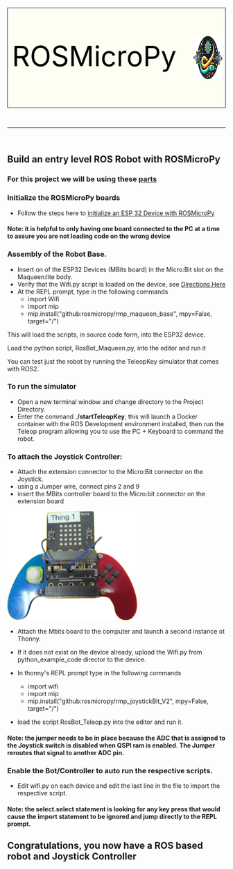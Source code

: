 <div style="width:100%">
<table style="background-color:#FEFEF2;width:100%">
<tr style="border:1px solid">
  <td style="width:90%;padding-left:10px;font-size:48pt;color:black;float:left">
    <p style="float:left;">ROSMicroPy</p>
  </td>
  <td>
    <img src="../../images/Logo.png" height="100" style="float:right"></span>
 </td>
 </tr>
 </table>
 </div>
<br/>
<hr/>
<br/>


## Build an entry level ROS Robot with ROSMicroPy


### For this project we will be using these [parts](./FirstROSRobot-BOM.md)

### Initialize the ROSMicroPy boards
  * Follow the steps here to 
[initialize an ESP 32 Device with ROSMicroPy](../flash-code-on-device/installl-on-esp32.md)

#### Note: it is helpful to only having one board connected to the PC at a time to assure you are not loading code on the wrong device

### Assembly of the Robot Base.
* Insert on of the ESP32 Devices (MBits board) in the Micro:Bit slot on the Maqueen:lite body. 
* Verify that the Wifi.py script is loaded on the device, see [Directions Here](../basic-ros-example/basic-example.md)
* At the REPL prompt, type in the following commands
  * import Wifi 
  * import mip
  * mip.install("github:rosmicropy/rmp_maqueen_base", mpy=False, target="/")

This will load the scripts, in source code form, into the ESP32 device. 

Load the python script, RosBot_Maqueen.py, into the editor and run it

You can test just the robot by running the TeleopKey simulator that comes with ROS2.  

### To run the simulator
* Open a new terminal window and change directory to the Project Directory.
* Enter the command **./startTeleopKey**, this will launch a Docker container with the ROS Development environment installed, then run the Teleop program allowing you to use the PC + Keyboard to command the robot.


### To attach the Joystick Controller:
* Attach the extension connector to the Micro:Bit connector on the Joystick.
* using a Jumper wire, connect pins 2 and 9
* insert the MBits controller board to the Micro:bit connector on the extension board

<img width=300 src="../../images/Controller.png">

* Attach the Mbits board to the computer and launch a second instance ot Thonny. 

* If it does not exist on the device already, upload the Wifi.py from python_example_code director to the device.

* In thonny's REPL prompt type in the following commands
  * import wifi
  * import mip
  * mip.install("github:rosmicropy/rmp_joystickBit_V2", mpy=False, target="/")


* load the script RosBot_Teleop.py into the editor and run it.

#### Note: the jumper needs to be in place because the ADC that is assigned to the Joystick switch is disabled when QSPI ram is enabled. The Jumper reroutes that signal to another ADC pin.

### Enable the Bot/Controller to auto run the respective scripts. 
* Edit wifi.py on each device and edit the last line in the file to import the respective script.  

#### Note: the select.select statement is looking for any key press that would cause the import statement to be ignored and jump directly to the REPL prompt. 

## Congratulations, you now have a ROS based robot and Joystick Controller



